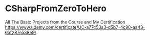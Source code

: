 # CSharpFromZeroToHero
All The Basic Projects from the Course and My Certification https://www.udemy.com/certificate/UC-a77c53a3-d5b7-4c90-aa43-6af287e538e9/
